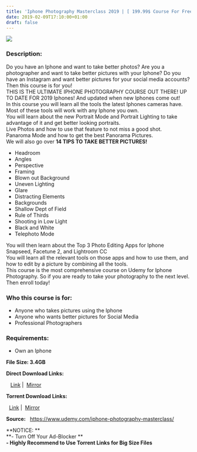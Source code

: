```yaml
---
title: 'Iphone Photography Masterclass 2019 | [ 199.99$ Course For Free ]'
date: 2019-02-09T17:10:00+01:00
draft: false
---
```


[![](https://2.bp.blogspot.com/-BSsVRTGAwZU/XF8QKIwJyII/AAAAAAAAA6c/lGGtRGDM8bw93EE_lrAfEK9O0QeEh2cNQCLcBGAs/s640/Iphone-Photography-Masterclass-2019.jpg)](https://2.bp.blogspot.com/-BSsVRTGAwZU/XF8QKIwJyII/AAAAAAAAA6c/lGGtRGDM8bw93EE_lrAfEK9O0QeEh2cNQCLcBGAs/s1600/Iphone-Photography-Masterclass-2019.jpg)

  

### Description:

Do you have an Iphone and want to take better photos? Are you a photographer and want to take better pictures with your Iphone? Do you have an Instagram and want better pictures for your social media accounts? Then this course is for you!  
THIS IS THE ULTIMATE IPHONE PHOTOGRAPHY COURSE OUT THERE! UP TO DATE FOR 2019 Iphones! And updated when new Iphones come out!  
In this course you will learn all the tools the latest Iphones cameras have. Most of these tools will work with any Iphone you own.  
You will learn about the new Portrait Mode and Portrait Lighting to take advantage of it and get better looking portraits.  
Live Photos and how to use that feature to not miss a good shot.  
Panaroma Mode and how to get the best Panorama Pictures.  
We will also go over **14 TIPS TO TAKE BETTER PICTURES!**  

*   Headroom
*   Angles
*   Perspective
*   Framing
*   Blown out Background
*   Uneven Lighting
*   Glare
*   Distracting Elements
*   Backgrounds
*   Shallow Dept of Field
*   Rule of Thirds
*   Shooting in Low Light
*   Black and White
*   Telephoto Mode

You will then learn about the Top 3 Photo Editing Apps for Iphone Snapseed, Facetune 2, and Lightroom CC  
You will learn all the relevant tools on those apps and how to use them, and how to edit by a picture by combining all the tools.  
This course is the most comprehensive course on Udemy for Iphone Photography. So if you are ready to take your photography to the next level. Then enroll today!  

### Who this course is for:

*   Anyone who takes pictures using the Iphone
*   Anyone who wants better pictures for Social Media
*   Professional Photographers

### Requirements:

*   Own an Iphone

**File Size: 3.4GB**

**Direct Download Links:**

   [Link](https://arthikgyan.com/IphonePhotographylink1) |  [Mirror](https://arthikgyan.com/IphonePhotographylink2)

**Torrent Download Links:**

  [Link](https://arthikgyan.com/IphonePhotographytorrent1) |  [Mirror](https://arthikgyan.com/IphonePhotographytorrent2)

**Source:**   https://www.udemy.com/iphone-photography-masterclass/  
  
**NOTICE: **  
**\- Turn Off Your Ad-Blocker **  
**\- Highly Recommend to Use Torrent Links for Big Size Files**